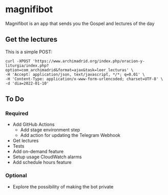 # magnifibot
Magnifibot is an app that sends you the Gospel and lectures of the day

## Get the lectures

This is a simple POST:

```
curl -XPOST 'https://www.archimadrid.org/index.php/oracion-y-liturgia/index.php?option=com_archimadrid&format=ajax&task=leer_lecturas' \
-H 'Accept: application/json, text/javascript, */*; q=0.01' \
-H 'Content-Type: application/x-www-form-urlencoded; charset=UTF-8' \
-d 'dia=2022-01-10'
```

## To Do

### Required

- Add GitHub Actions
  - Add stage environment step
  - Add action for updating the Telegram Webhook
- Get lectures
- Tests
- Add on-demand feature
- Setup usage CloudWatch alarms
- Add schedule hours feature

### Optional

- Explore the possibility of making the bot private
